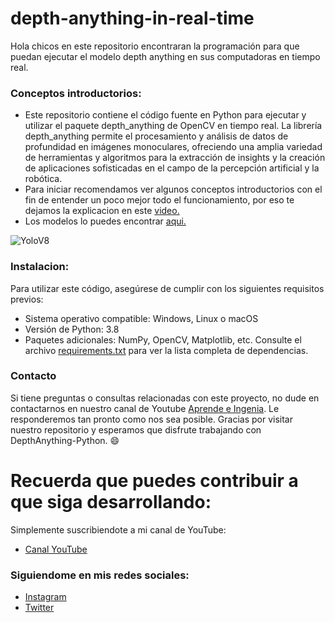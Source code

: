 # depth-anything-in-real-time
Hola chicos en este repositorio encontraran la programación para que puedan ejecutar el modelo depth anything en sus computadoras en tiempo real.

### Conceptos introductorios:
- Este repositorio contiene el código fuente en Python para ejecutar y utilizar el paquete depth_anything de OpenCV en tiempo real. La librería depth_anything permite el procesamiento y análisis de datos de profundidad en imágenes monoculares, ofreciendo una amplia variedad de herramientas y algoritmos para la extracción de insights y la creación de aplicaciones sofisticadas en el campo de la percepción artificial y la robótica.
- Para iniciar recomendamos ver algunos conceptos introductorios con el fin de entender un poco mejor todo el funcionamiento, por eso te dejamos la explicacion en este [video.](https://youtu.be/GUKuajzXrUI?si=426bT8ecPAvq37YT)
- Los modelos lo puedes encontrar [aqui.](https://huggingface.co/AprendeIngenia/depth-anyhting)

![YoloV8](https://github.com/AprendeIngenia/depth-anything-in-real-time/assets/85022752/b18c8466-3ffa-4bf9-83ee-45755950fc34)

### Instalacion:
Para utilizar este código, asegúrese de cumplir con los siguientes requisitos previos:

- Sistema operativo compatible: Windows, Linux o macOS
- Versión de Python: 3.8
- Paquetes adicionales: NumPy, OpenCV, Matplotlib, etc. Consulte el archivo [requirements.txt]() para ver la lista completa de dependencias.

### Contacto
Si tiene preguntas o consultas relacionadas con este proyecto, no dude en contactarnos en nuestro canal de Youtube [Aprende e Ingenia](https://www.youtube.com/@AprendeIngenia/videos). Le responderemos tan pronto como nos sea posible.
Gracias por visitar nuestro repositorio y esperamos que disfrute trabajando con DepthAnything-Python. :smile:

# Recuerda que puedes contribuir a que siga desarrollando:
Simplemente suscribiendote a mi canal de YouTube:
- [Canal YouTube](https://www.youtube.com/channel/UCzwHEOCbsZLjfELperJ6VeQ/videos)

### Siguiendome en mis redes sociales: 
- [Instagram](https://www.instagram.com/santiagsanchezr/)
- [Twitter](https://twitter.com/SantiagSanchezR)

